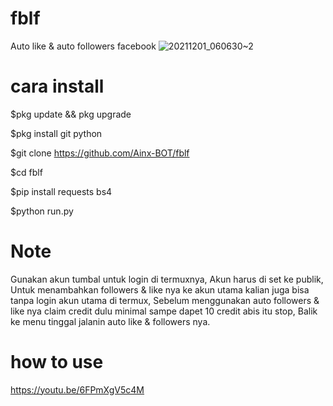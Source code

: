 # fblf
Auto like &amp; auto followers facebook
![20211201_060630~2](https://user-images.githubusercontent.com/52388234/144144107-62e7d9a8-27c3-4e65-a082-9287500853ec.jpg)

# cara install

$pkg update && pkg upgrade

$pkg install git python

$git clone https://github.com/Ainx-BOT/fblf

$cd fblf

$pip install requests bs4

$python run.py

# Note

Gunakan akun tumbal untuk login di termuxnya,
Akun harus di set ke publik,
Untuk menambahkan followers & like nya ke akun utama kalian juga bisa tanpa login akun utama di termux,
Sebelum menggunakan auto followers & like nya claim credit dulu minimal sampe dapet 10 credit abis itu stop,
Balik ke menu tinggal jalanin auto like & followers nya.

# how to use
https://youtu.be/6FPmXgV5c4M
